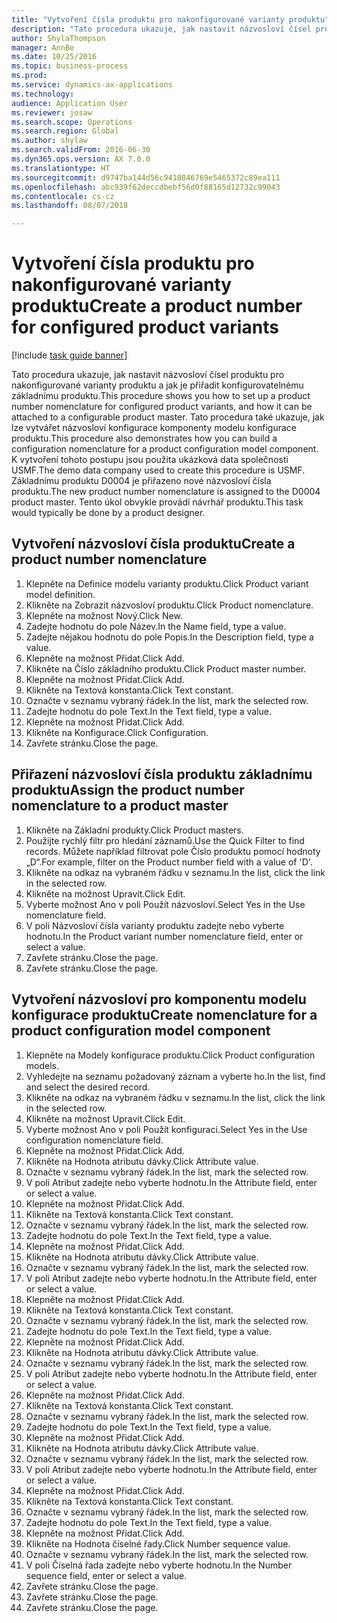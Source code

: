 ```yaml
--- 
title: "Vytvoření čísla produktu pro nakonfigurované varianty produktu"
description: "Tato procedura ukazuje, jak nastavit názvosloví čísel produktu pro nakonfigurované varianty produktu a jak je přiřadit konfigurovatelnému základnímu produktu."
author: ShylaThompson
manager: AnnBe
ms.date: 10/25/2016
ms.topic: business-process
ms.prod: 
ms.service: dynamics-ax-applications
ms.technology: 
audience: Application User
ms.reviewer: josaw
ms.search.scope: Operations
ms.search.region: Global
ms.author: shylaw
ms.search.validFrom: 2016-06-30
ms.dyn365.ops.version: AX 7.0.0
ms.translationtype: HT
ms.sourcegitcommit: d9747ba144d56c9410846769e5465372c89ea111
ms.openlocfilehash: abc939f62deccdbebf56d0f88165d12732c99043
ms.contentlocale: cs-cz
ms.lasthandoff: 08/07/2018

---
```

# <a name="create-a-product-number-for-configured-product-variants"></a><span data-ttu-id="05942-103">Vytvoření čísla produktu pro nakonfigurované varianty produktu</span><span class="sxs-lookup"><span data-stu-id="05942-103">Create a product number for configured product variants</span></span>

[!include [task guide banner](../../includes/task-guide-banner.md)]

<span data-ttu-id="05942-104">Tato procedura ukazuje, jak nastavit názvosloví čísel produktu pro nakonfigurované varianty produktu a jak je přiřadit konfigurovatelnému základnímu produktu.</span><span class="sxs-lookup"><span data-stu-id="05942-104">This procedure shows you how to set up a product number nomenclature for configured product variants, and how it can be attached to a configurable product master.</span></span> <span data-ttu-id="05942-105">Tato procedura také ukazuje, jak lze vytvářet názvosloví konfigurace komponenty modelu konfigurace produktu.</span><span class="sxs-lookup"><span data-stu-id="05942-105">This procedure also demonstrates how you can build a configuration nomenclature for a product configuration model component.</span></span> <span data-ttu-id="05942-106">K vytvoření tohoto postupu jsou použita ukázková data společnosti USMF.</span><span class="sxs-lookup"><span data-stu-id="05942-106">The demo data company used to create this procedure is USMF.</span></span> <span data-ttu-id="05942-107">Základnímu produktu D0004 je přiřazeno nové názvosloví čísla produktu.</span><span class="sxs-lookup"><span data-stu-id="05942-107">The new product number nomenclature is assigned to the D0004 product master.</span></span> <span data-ttu-id="05942-108">Tento úkol obvykle provádí návrhář produktu.</span><span class="sxs-lookup"><span data-stu-id="05942-108">This task would typically be done by a product designer.</span></span>


## <a name="create-a-product-number-nomenclature"></a><span data-ttu-id="05942-109">Vytvoření názvosloví čísla produktu</span><span class="sxs-lookup"><span data-stu-id="05942-109">Create a product number nomenclature</span></span>
1. <span data-ttu-id="05942-110">Klepněte na Definice modelu varianty produktu.</span><span class="sxs-lookup"><span data-stu-id="05942-110">Click Product variant model definition.</span></span>
2. <span data-ttu-id="05942-111">Klikněte na Zobrazit názvosloví produktu.</span><span class="sxs-lookup"><span data-stu-id="05942-111">Click Product nomenclature.</span></span>
3. <span data-ttu-id="05942-112">Klepněte na možnost Nový.</span><span class="sxs-lookup"><span data-stu-id="05942-112">Click New.</span></span>
4. <span data-ttu-id="05942-113">Zadejte hodnotu do pole Název.</span><span class="sxs-lookup"><span data-stu-id="05942-113">In the Name field, type a value.</span></span>
5. <span data-ttu-id="05942-114">Zadejte nějakou hodnotu do pole Popis.</span><span class="sxs-lookup"><span data-stu-id="05942-114">In the Description field, type a value.</span></span>
6. <span data-ttu-id="05942-115">Klepněte na možnost Přidat.</span><span class="sxs-lookup"><span data-stu-id="05942-115">Click Add.</span></span>
7. <span data-ttu-id="05942-116">Klikněte na Číslo základního produktu.</span><span class="sxs-lookup"><span data-stu-id="05942-116">Click Product master number.</span></span>
8. <span data-ttu-id="05942-117">Klepněte na možnost Přidat.</span><span class="sxs-lookup"><span data-stu-id="05942-117">Click Add.</span></span>
9. <span data-ttu-id="05942-118">Klikněte na Textová konstanta.</span><span class="sxs-lookup"><span data-stu-id="05942-118">Click Text constant.</span></span>
10. <span data-ttu-id="05942-119">Označte v seznamu vybraný řádek.</span><span class="sxs-lookup"><span data-stu-id="05942-119">In the list, mark the selected row.</span></span>
11. <span data-ttu-id="05942-120">Zadejte hodnotu do pole Text.</span><span class="sxs-lookup"><span data-stu-id="05942-120">In the Text field, type a value.</span></span>
12. <span data-ttu-id="05942-121">Klepněte na možnost Přidat.</span><span class="sxs-lookup"><span data-stu-id="05942-121">Click Add.</span></span>
13. <span data-ttu-id="05942-122">Klikněte na Konfigurace.</span><span class="sxs-lookup"><span data-stu-id="05942-122">Click Configuration.</span></span>
14. <span data-ttu-id="05942-123">Zavřete stránku.</span><span class="sxs-lookup"><span data-stu-id="05942-123">Close the page.</span></span>

## <a name="assign-the-product-number-nomenclature-to-a-product-master"></a><span data-ttu-id="05942-124">Přiřazení názvosloví čísla produktu základnímu produktu</span><span class="sxs-lookup"><span data-stu-id="05942-124">Assign the product number nomenclature to a product master</span></span>
1. <span data-ttu-id="05942-125">Klikněte na Základní produkty.</span><span class="sxs-lookup"><span data-stu-id="05942-125">Click Product masters.</span></span>
2. <span data-ttu-id="05942-126">Použijte rychlý filtr pro hledání záznamů.</span><span class="sxs-lookup"><span data-stu-id="05942-126">Use the Quick Filter to find records.</span></span> <span data-ttu-id="05942-127">Můžete například filtrovat pole Číslo produktu pomocí hodnoty „D“.</span><span class="sxs-lookup"><span data-stu-id="05942-127">For example, filter on the Product number field with a value of 'D'.</span></span>
3. <span data-ttu-id="05942-128">Klikněte na odkaz na vybraném řádku v seznamu.</span><span class="sxs-lookup"><span data-stu-id="05942-128">In the list, click the link in the selected row.</span></span>
4. <span data-ttu-id="05942-129">Klikněte na možnost Upravit.</span><span class="sxs-lookup"><span data-stu-id="05942-129">Click Edit.</span></span>
5. <span data-ttu-id="05942-130">Vyberte možnost Ano v poli Použít názvosloví.</span><span class="sxs-lookup"><span data-stu-id="05942-130">Select Yes in the Use nomenclature field.</span></span>
6. <span data-ttu-id="05942-131">V poli Názvosloví čísla varianty produktu zadejte nebo vyberte hodnotu.</span><span class="sxs-lookup"><span data-stu-id="05942-131">In the Product variant number nomenclature field, enter or select a value.</span></span>
7. <span data-ttu-id="05942-132">Zavřete stránku.</span><span class="sxs-lookup"><span data-stu-id="05942-132">Close the page.</span></span>
8. <span data-ttu-id="05942-133">Zavřete stránku.</span><span class="sxs-lookup"><span data-stu-id="05942-133">Close the page.</span></span>

## <a name="create-nomenclature-for-a-product-configuration-model-component"></a><span data-ttu-id="05942-134">Vytvoření názvosloví pro komponentu modelu konfigurace produktu</span><span class="sxs-lookup"><span data-stu-id="05942-134">Create nomenclature for a product configuration model component</span></span>
1. <span data-ttu-id="05942-135">Klepněte na Modely konfigurace produktu.</span><span class="sxs-lookup"><span data-stu-id="05942-135">Click Product configuration models.</span></span>
2. <span data-ttu-id="05942-136">Vyhledejte na seznamu požadovaný záznam a vyberte ho.</span><span class="sxs-lookup"><span data-stu-id="05942-136">In the list, find and select the desired record.</span></span>
3. <span data-ttu-id="05942-137">Klikněte na odkaz na vybraném řádku v seznamu.</span><span class="sxs-lookup"><span data-stu-id="05942-137">In the list, click the link in the selected row.</span></span>
4. <span data-ttu-id="05942-138">Klikněte na možnost Upravit.</span><span class="sxs-lookup"><span data-stu-id="05942-138">Click Edit.</span></span>
5. <span data-ttu-id="05942-139">Vyberte možnost Ano v poli Použít konfiguraci.</span><span class="sxs-lookup"><span data-stu-id="05942-139">Select Yes in the Use configuration nomenclature field.</span></span>
6. <span data-ttu-id="05942-140">Klepněte na možnost Přidat.</span><span class="sxs-lookup"><span data-stu-id="05942-140">Click Add.</span></span>
7. <span data-ttu-id="05942-141">Klikněte na Hodnota atributu dávky.</span><span class="sxs-lookup"><span data-stu-id="05942-141">Click Attribute value.</span></span>
8. <span data-ttu-id="05942-142">Označte v seznamu vybraný řádek.</span><span class="sxs-lookup"><span data-stu-id="05942-142">In the list, mark the selected row.</span></span>
9. <span data-ttu-id="05942-143">V poli Atribut zadejte nebo vyberte hodnotu.</span><span class="sxs-lookup"><span data-stu-id="05942-143">In the Attribute field, enter or select a value.</span></span>
10. <span data-ttu-id="05942-144">Klepněte na možnost Přidat.</span><span class="sxs-lookup"><span data-stu-id="05942-144">Click Add.</span></span>
11. <span data-ttu-id="05942-145">Klikněte na Textová konstanta.</span><span class="sxs-lookup"><span data-stu-id="05942-145">Click Text constant.</span></span>
12. <span data-ttu-id="05942-146">Označte v seznamu vybraný řádek.</span><span class="sxs-lookup"><span data-stu-id="05942-146">In the list, mark the selected row.</span></span>
13. <span data-ttu-id="05942-147">Zadejte hodnotu do pole Text.</span><span class="sxs-lookup"><span data-stu-id="05942-147">In the Text field, type a value.</span></span>
14. <span data-ttu-id="05942-148">Klepněte na možnost Přidat.</span><span class="sxs-lookup"><span data-stu-id="05942-148">Click Add.</span></span>
15. <span data-ttu-id="05942-149">Klikněte na Hodnota atributu dávky.</span><span class="sxs-lookup"><span data-stu-id="05942-149">Click Attribute value.</span></span>
16. <span data-ttu-id="05942-150">Označte v seznamu vybraný řádek.</span><span class="sxs-lookup"><span data-stu-id="05942-150">In the list, mark the selected row.</span></span>
17. <span data-ttu-id="05942-151">V poli Atribut zadejte nebo vyberte hodnotu.</span><span class="sxs-lookup"><span data-stu-id="05942-151">In the Attribute field, enter or select a value.</span></span>
18. <span data-ttu-id="05942-152">Klepněte na možnost Přidat.</span><span class="sxs-lookup"><span data-stu-id="05942-152">Click Add.</span></span>
19. <span data-ttu-id="05942-153">Klikněte na Textová konstanta.</span><span class="sxs-lookup"><span data-stu-id="05942-153">Click Text constant.</span></span>
20. <span data-ttu-id="05942-154">Označte v seznamu vybraný řádek.</span><span class="sxs-lookup"><span data-stu-id="05942-154">In the list, mark the selected row.</span></span>
21. <span data-ttu-id="05942-155">Zadejte hodnotu do pole Text.</span><span class="sxs-lookup"><span data-stu-id="05942-155">In the Text field, type a value.</span></span>
22. <span data-ttu-id="05942-156">Klepněte na možnost Přidat.</span><span class="sxs-lookup"><span data-stu-id="05942-156">Click Add.</span></span>
23. <span data-ttu-id="05942-157">Klikněte na Hodnota atributu dávky.</span><span class="sxs-lookup"><span data-stu-id="05942-157">Click Attribute value.</span></span>
24. <span data-ttu-id="05942-158">Označte v seznamu vybraný řádek.</span><span class="sxs-lookup"><span data-stu-id="05942-158">In the list, mark the selected row.</span></span>
25. <span data-ttu-id="05942-159">V poli Atribut zadejte nebo vyberte hodnotu.</span><span class="sxs-lookup"><span data-stu-id="05942-159">In the Attribute field, enter or select a value.</span></span>
26. <span data-ttu-id="05942-160">Klepněte na možnost Přidat.</span><span class="sxs-lookup"><span data-stu-id="05942-160">Click Add.</span></span>
27. <span data-ttu-id="05942-161">Klikněte na Textová konstanta.</span><span class="sxs-lookup"><span data-stu-id="05942-161">Click Text constant.</span></span>
28. <span data-ttu-id="05942-162">Označte v seznamu vybraný řádek.</span><span class="sxs-lookup"><span data-stu-id="05942-162">In the list, mark the selected row.</span></span>
29. <span data-ttu-id="05942-163">Zadejte hodnotu do pole Text.</span><span class="sxs-lookup"><span data-stu-id="05942-163">In the Text field, type a value.</span></span>
30. <span data-ttu-id="05942-164">Klepněte na možnost Přidat.</span><span class="sxs-lookup"><span data-stu-id="05942-164">Click Add.</span></span>
31. <span data-ttu-id="05942-165">Klikněte na Hodnota atributu dávky.</span><span class="sxs-lookup"><span data-stu-id="05942-165">Click Attribute value.</span></span>
32. <span data-ttu-id="05942-166">Označte v seznamu vybraný řádek.</span><span class="sxs-lookup"><span data-stu-id="05942-166">In the list, mark the selected row.</span></span>
33. <span data-ttu-id="05942-167">V poli Atribut zadejte nebo vyberte hodnotu.</span><span class="sxs-lookup"><span data-stu-id="05942-167">In the Attribute field, enter or select a value.</span></span>
34. <span data-ttu-id="05942-168">Klepněte na možnost Přidat.</span><span class="sxs-lookup"><span data-stu-id="05942-168">Click Add.</span></span>
35. <span data-ttu-id="05942-169">Klikněte na Textová konstanta.</span><span class="sxs-lookup"><span data-stu-id="05942-169">Click Text constant.</span></span>
36. <span data-ttu-id="05942-170">Označte v seznamu vybraný řádek.</span><span class="sxs-lookup"><span data-stu-id="05942-170">In the list, mark the selected row.</span></span>
37. <span data-ttu-id="05942-171">Zadejte hodnotu do pole Text.</span><span class="sxs-lookup"><span data-stu-id="05942-171">In the Text field, type a value.</span></span>
38. <span data-ttu-id="05942-172">Klepněte na možnost Přidat.</span><span class="sxs-lookup"><span data-stu-id="05942-172">Click Add.</span></span>
39. <span data-ttu-id="05942-173">Klikněte na Hodnota číselné řady.</span><span class="sxs-lookup"><span data-stu-id="05942-173">Click Number sequence value.</span></span>
40. <span data-ttu-id="05942-174">Označte v seznamu vybraný řádek.</span><span class="sxs-lookup"><span data-stu-id="05942-174">In the list, mark the selected row.</span></span>
41. <span data-ttu-id="05942-175">V poli Číselná řada zadejte nebo vyberte hodnotu.</span><span class="sxs-lookup"><span data-stu-id="05942-175">In the Number sequence field, enter or select a value.</span></span>
42. <span data-ttu-id="05942-176">Zavřete stránku.</span><span class="sxs-lookup"><span data-stu-id="05942-176">Close the page.</span></span>
43. <span data-ttu-id="05942-177">Zavřete stránku.</span><span class="sxs-lookup"><span data-stu-id="05942-177">Close the page.</span></span>
44. <span data-ttu-id="05942-178">Zavřete stránku.</span><span class="sxs-lookup"><span data-stu-id="05942-178">Close the page.</span></span>


